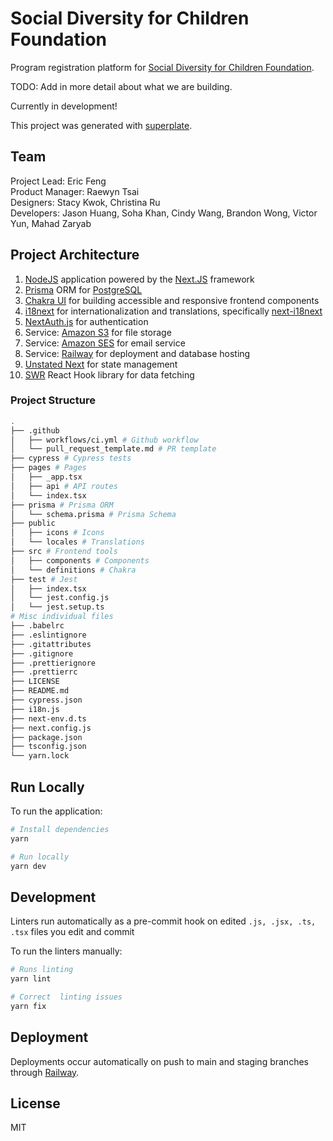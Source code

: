 # Social Diversity for Children Foundation

Program registration platform for [Social Diversity for Children Foundation](https://www.socialdiversity.org). 

TODO: Add in more detail about what we are building.

Currently in development!

This project was generated with [superplate](https://github.com/pankod/superplate).

## Team
Project Lead: Eric Feng\
Product Manager: Raewyn Tsai\
Designers: Stacy Kwok, Christina Ru\
Developers: Jason Huang, Soha Khan, Cindy Wang, Brandon Wong, Victor Yun, Mahad Zaryab

## Project Architecture

1. [NodeJS](https://nodejs.org/en/) application powered by the [Next.JS](https://nextjs.org/)
   framework
2. [Prisma](https://www.prisma.io/) ORM for [PostgreSQL](https://www.postgresql.org/)
3. [Chakra UI](https://chakra-ui.com/) for building accessible and responsive frontend components
4. [i18next](https://www.i18next.com/) for internationalization and translations, specifically [next-i18next](https://github.com/isaachinman/next-i18next)
5. [NextAuth.js](https://next-auth.js.org/) for authentication 
6. Service: [Amazon S3](https://aws.amazon.com/s3/) for file storage
7. Service: [Amazon SES](https://aws.amazon.com/ses/) for email service
8. Service: [Railway](https://docs.railway.app/) for deployment and database hosting
9. [Unstated Next](https://github.com/jamiebuilds/unstated-next) for state management
10. [SWR](https://swr.vercel.app/) React Hook library for data fetching

### Project Structure

```bash
.
├── .github 
│   ├── workflows/ci.yml # Github workflow
│   └── pull_request_template.md # PR template
├── cypress # Cypress tests
├── pages # Pages
│   ├── _app.tsx
│   ├── api # API routes
│   └── index.tsx
├── prisma # Prisma ORM
│   └── schema.prisma # Prisma Schema
├── public
│   ├── icons # Icons
│   └── locales # Translations
├── src # Frontend tools
│   ├── components # Components
│   └── definitions # Chakra
├── test # Jest 
│   ├── index.tsx
│   └── jest.config.js
│   └── jest.setup.ts
# Misc individual files
├── .babelrc
├── .eslintignore
├── .gitattributes
├── .gitignore
├── .prettierignore
├── .prettierrc
├── LICENSE
├── README.md
├── cypress.json
├── i18n.js 
├── next-env.d.ts
├── next.config.js
├── package.json
├── tsconfig.json
└── yarn.lock
```


## Run Locally

To run the application:
```bash
# Install dependencies
yarn

# Run locally
yarn dev
```

## Development

Linters run automatically as a pre-commit hook on edited ```.js, .jsx, .ts, .tsx``` files you edit and commit

To run the linters manually:
```bash
# Runs linting
yarn lint

# Correct  linting issues
yarn fix
```

## Deployment

Deployments occur automatically on push to main and staging branches through [Railway](https://docs.railway.app/).


## License

MIT
